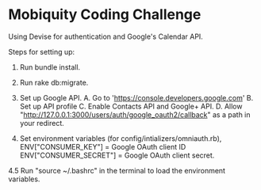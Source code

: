 Mobiquity Coding Challenge
====

Using Devise for authentication and Google's Calendar API.

Steps for setting up:
1. Run bundle install.

2. Run rake db:migrate.

3. Set up Google API.
   A. Go to 'https://console.developers.google.com'
   B. Set up API profile
   C. Enable Contacts API and Google+ API.
   D. Allow "http://127.0.0.1:3000/users/auth/google_oauth2/callback" as a path in your redirect.

4. Set environment variables (for config/intializers/omniauth.rb),
ENV["CONSUMER_KEY"] = Google OAuth client ID
ENV["CONSUMER_SECRET"] = Google OAuth client secret.

4.5 Run "source ~/.bashrc" in the terminal to load the environment variables.


